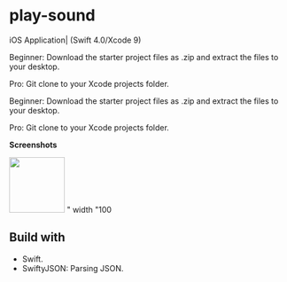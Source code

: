 # play-sound
iOS Application| (Swift 4.0/Xcode 9)

Beginner: Download the starter project files as .zip and extract the files to your desktop.

Pro: Git clone to your Xcode projects folder.


Beginner: Download the starter project files as .zip and extract the files to your desktop.

Pro: Git clone to your Xcode projects folder.


**Screenshots**
<div>
  <img src="https://user-images.githubusercontent.com/40665527/87259755-dd55de80-c4ad-11ea-8705-ae3a51e52ad9.png" width=100 >
" width "100
</div>

## Build with

- Swift.
- SwiftyJSON: Parsing JSON.
